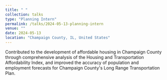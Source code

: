 ```yaml
---
title: " "
collection: talks
type: "Planning Intern"
permalink: /talks/2024-05-13-planning-intern
venue: ""
date: 2024-05-13
location: "Champaign County, IL, United States"
---
```


Contributed to the development of affordable housing in Champaign County through comprehensive analysis of the Housing and Transportation Affordability Index, and improved the accuracy of population and employment forecasts for Champaign County's Long Range Transportation Plan.
